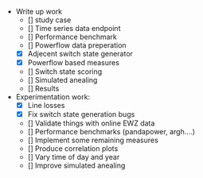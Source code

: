 - Write up work
    - [] study case
    - [] Time series data endpoint
    - [] Performance benchmark
    - [] Powerflow data preperation
    - [x] Adjecent switch state generator
    - [x] Powerflow based measures
    - [] Switch state scoring
    - [] Simulated anealing
    - [] Results
- Experimentation work:
    - [x] Line losses
    - [x] Fix switch state generation bugs
    - [] Validate things with online EWZ data
    - [] Performance benchmarks (pandapower, argh....)
    - [] Implement some remaining measures
    - [] Produce correlation plots
    - [] Vary time of day and year
    - [] Improve simulated anealing